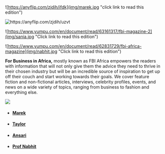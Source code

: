 ![https://anyflip.com/zjdih/ifdk](img/marek.jpg "click link to read this edition")

![https://anyflip.com/zjdih/uzvt ](img/taylor.jpg "click link to read this edition")

![https://www.yumpu.com/en/document/read/63161317/fbi-magazine-2](img/sania.jpg "Click link to read this edition")

![https://www.yumpu.com/en/document/read/62831729/fbi-africa-magazine](img/nabhit.jpg "Click link to read this edition")

**For Business in Africa,** mostly known as FBI Africa empowers the readers with information that will not only give them the advice they need to thrive in their chosen industry but will be an incredible source of inspiration to get up off their couch and start working towards their goals. We cover feature fiction and non-fictional articles, interviews, celebrity profiles, events, and news on a wide variety of topics, ranging from business to fashion and everything else.

![](img/past-editions.jpg)

* #### [Marek](https://anyflip.com/zjdih/ifdk)[](https://anyflip.com/zjdih/uzvt)
* #### [Taylor](https://anyflip.com/zjdih/uzvt)
* #### [Ansari](https://www.yumpu.com/en/document/read/63161317/fbi-magazine-2)
* #### [Prof Nabhit](https://www.yumpu.com/en/document/read/62831729/fbi-africa-magazine)